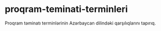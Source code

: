 # proqram-teminati-terminleri
Proqram təminatı terminlərinin Azərbaycan dilindəki qarşılıqlarını tapırıq.
